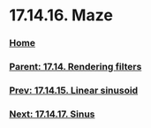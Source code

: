 # 17.14.16. Maze

### [Home](./00-home.md)
### [Parent: 17.14. Rendering filters](./17-14-00-rendering-filters.md)
### [Prev: 17.14.15. Linear sinusoid](./17-14-15-linear-sinusoid.md)
### [Next: 17.14.17. Sinus](./17-14-17-sinus.md)
